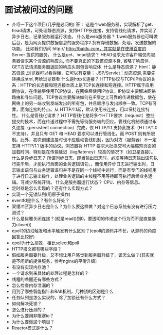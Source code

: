 # 面试被问过的问题

* 介绍一下这个项目(几乎是必问的)
答：
这是个web服务器，实现解析了get、head请求，可处理静态资源，支持HTTP长连接，支持管线化请求，并实现了异步日志，记录服务器运行状态。
什么是web服务器？
1.web服务器也可叫做后台，是为网页提供数据信息的服务程序2.拥有存储数据，处理，发送数据的功能。
比如我们访问 http:// http://baidu.com，其实就是在使用百度的 Server 提供的服务。
什么是get、head请求？
HEAD请求允许客户端仅向服务器请求某个资源的响应头, 而不要真正的下载该资源本身, 省略了响应体.
GET方法请求服务器返回的响应头则包含响应体.
什么是静态资源？
html：静态资源 ,浏览器可以看得懂，它可以有变量；
JSP/Servlet：动态资源,需要先转换成html,再给浏览器看
什么是http长连接？
HTTP协议与TCP/IP协议的关系：HTTP的长连接和短连接本质上是TCP长连接和短连接。HTTP属于应用层协议，在传输层使用TCP协议，在网络层使用IP协议。IP协议主要解决网络路由和寻址问题，TCP协议主要解决如何在IP层之上可靠的传递数据包，使在网络上的另一端收到发端发出的所有包，并且顺序与发出顺序一致。TCP有可靠，面向连接的特点。从 HTTP/1.1起，默认使用长连接，用以保持连接特性。
什么是管线化请求？
HTTP管线化是将多个HTTP要求（request）整批提交的技术，而在传送过程中不需先等待服务端的回应。管线化机制须通过永久连接（persistent connection）完成，仅 HTTP/1.1 支持此技术（HTTP/1.0 不支持），并且只有 GET 和 HEAD 要求可以进行管线化，而 POST 则有所限制。此外，初次创建连接时也不应启动管线机制，因为对方（服务器）不一定支持 HTTP/1.1 版本的协议。浏览器将 HTTP 要求大批提交可大幅缩短页面的加载时间，特别是在传输延迟（lag/latency）较高的情况下（如卫星连接）。
什么是异步日志？
所谓同步日志，即当输出日志时，必须等待日志输出语句执行完毕后，才能执行后面的业务逻辑语句。，而使用异步日志进行输出时，日志输出语句与业务逻辑语句并不是在同一个线程中运行，而是有专门的线程用于进行日志输出操作，处理业务逻辑的主线程不用等待即可执行后续业务逻辑。可减少系统开销。
什么是服务器运行状态？
CPU、内存等信息。
* 定时器是怎么实现的？还有什么实现方式？
* 实现一个无锁队列(用原子操作)
* eventfd是什么？有什么好处？
* 双缓冲区异步日志是什么？为什么要这样做？对这个日志系统有没有进行压力测试？
* 什么是优雅关闭连接？(就是read()到0，要透明的传递这个行为而不是直接暴力close())
* epoll的边沿触发和水平触发有什么区别？(epoll的源码并不长，从源码的角度回答比较好)
* epoll为什么高效，相比select和poll
* HTTP报文都有哪些字段？
* 假如服务器要升级，又不想让用户感觉到服务器升级了，该怎么做？(其实就是不间断的提供服务，参考nginx的平滑升级)
* 有没有实现内存池？
* 一个请求到来具体的处理过程是怎样的？
* 线程的唤醒还有哪些方式？
* 怎么检查内存泄漏的？
* 用到了哪些智能指针和RAII机制，几种锁的区别是什么
* 任务队列是怎么实现的，除了加锁还有什么方式？
* 如何解决死锁？
* 怎么进行压测的？
* 为什么要用非阻塞io？
* 为什么要做这个项目？
* Reactor模式是什么？
